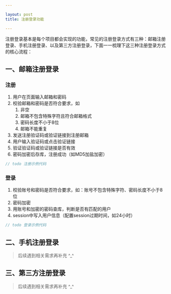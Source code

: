 ```yaml
---

layout: post
title: 注册登录功能

---
```


注册登录基本是每个项目都会实现的功能，常见的注册登录方式有三种：邮箱注册登录、手机注册登录、以及第三方注册登录，下面一一梳理下这三种注册登录方式的核心流程：

## 一、邮箱注册登录

### 注册

1. 用户在页面输入邮箱和密码
2. 校验邮箱和密码是否符合要求，如
   1. 非空
   2. 邮箱不包含特殊字符且符合邮箱格式
   3. 密码长度不小于8位
   4. 邮箱不能重复
3. 发送注册验证码或验证链接到注册邮箱
4. 用户输入验证码或点击验证链接
5. 验证验证码或验证链接是否有效
6. 密码加密后存库，注册成功（如MD5加盐加密）

```java
// todo 注册示例代码
```

### 登录

1. 校验账号和密码是否符合要求，如：账号不包含特殊字符、密码长度不小于8位
2. 密码加密
3. 用账号和加密的密码查库，判断是否有匹配的用户
4. session中写入用户信息（配置session过期时间，如24小时）

```java
// todo 登录示例代码
```

## 二、手机注册登录

> 后续遇到相关需求再补充 ^_^

## 三、第三方注册登录

> 后续遇到相关需求再补充 ^_^